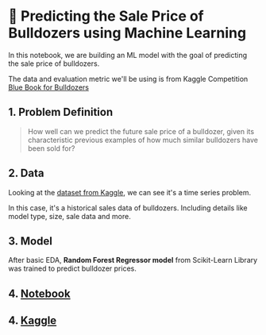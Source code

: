 # 🚜 Predicting the Sale Price of Bulldozers using Machine Learning

In this notebook, we are building an ML model with the goal of predicting the sale price of bulldozers.

The data and evaluation metric we'll be using is from Kaggle Competition [Blue Book for Bulldozers](https://www.kaggle.com/c/bluebook-for-bulldozers/overview)

## 1. Problem Definition

> How well can we predict the future sale price of a bulldozer, given its characteristic previous examples of how much similar bulldozers have been sold for?

## 2. Data

Looking at the [dataset from Kaggle](https://www.kaggle.com/c/bluebook-for-bulldozers/data), we can see it's a time series problem.

In this case, it's a historical sales data of bulldozers. Including details like model type, size, sale data and more.

## 3. Model

After basic EDA, **Random Forest Regressor model** from Scikit-Learn Library was trained to predict bulldozer prices.

## 4. [Notebook](https://github.com/abhijeetk597/machine-learning-projects/blob/main/Bulldozer-price-prediction/bulldozer-price-prediction.ipynb)

## 4. [Kaggle](https://www.kaggle.com/code/abhijeetk597/bulldozer-price-prediction)